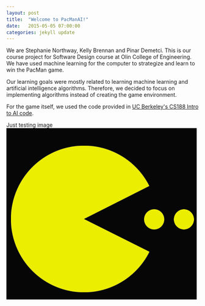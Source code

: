 ```yaml
---
layout: post
title:  "Welcome to PacManAI!"
date:   2015-05-05 07:00:00
categories: jekyll update
---
```

We are Stephanie Northway, Kelly Brennan and Pinar Demetci. This is our course project for Software Design course at Olin College of Engineering.
 We have used machine learning for the computer to strategize and learn to win the PacMan game. 

Our learning goals were mostly related to learning machine learning and artificial intelligence algorithms. Therefore, we decided to focus on implementing algorithms instead of creating the game environment. 

For the game itself, we used the code provided in [UC Berkeley's CS188 Intro to AI code](http://ai.berkeley.edu/project_instructions.html). 



Just testing image
![This PacMan image](/images/pacman.png)
